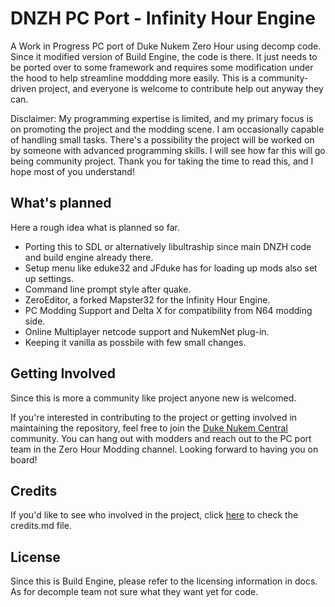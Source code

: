 # DNZH PC Port - Infinity Hour Engine

A Work in Progress PC port of Duke Nukem Zero Hour using decomp code. Since it modified version of Build Engine, the code is there. It just needs to be ported over to some framework and requires some modification under the hood to help streamline moddding more easily. This is a community-driven project, and everyone is welcome to contribute help out anyway they can.

Disclaimer: My programming expertise is limited, and my primary focus is on promoting the project and the modding scene. I am occasionally capable of handling small tasks. There's a possibility the project will be worked on by someone with advanced programming skills. I will see how far this will go being community project. Thank you for taking the time to read this, and I hope most of you understand!

## What's planned
Here a rough idea what is planned so far.
- Porting this to SDL or alternatively libultraship since main DNZH code and build engine already there.
- Setup menu like eduke32 and JFduke has for loading up mods also set up settings.
- Command line prompt style after quake.
- ZeroEditor, a forked Mapster32 for the Infinity Hour Engine.
- PC Modding Support and Delta X for compatibility from N64 modding side.
- Online Multiplayer netcode support and NukemNet plug-in.
- Keeping it vanilla as possbile with few small changes.

## Getting Involved
Since this is more a community like project anyone new is welcomed. 

If you're interested in contributing to the project or getting involved in maintaining the repository, feel free to join the [Duke Nukem Central](https://discord.gg/VMBfuXjFga) community. 
You can hang out with modders and reach out to the PC port team in the Zero Hour Modding channel. Looking forward to having you on board!

## Credits
If you'd like to see who involved in the project, click [here](Docs/CREDITS.md) to check the credits.md file.

## License
Since this is Build Engine, please refer to the licensing information in docs. 
As for decomple team not sure what they want yet for code.
